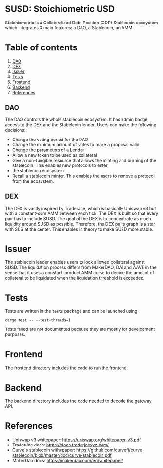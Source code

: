 # SUSD: Stoichiometric USD

Stoichiometric is a Collateralized Debt Position (CDP) Stablecoin ecosystem which integrates 3 main features: a DAO, a Stablecoin, an AMM.

# Table of contents
1. [DAO](#DAO)
2. [DEX](#DEX)
3. [Issuer](#Issuer)
4. [Tests](#Tests)
5. [Frontend](#Frontend)
6. [Backend](#Backend)
7. [References](#References)


## DAO
The DAO controls the whole stablecoin ecosystem. It has admin badge access to the DEX and the Stabelcoin lender. Users 
can make the following decisions:
- Change the voting period for the DAO
- Change the minimum amount of votes to make a proposal valid
- Change the parameters of a Lender
- Allow a new token to be used as collateral
- Give a non-fungible resource that allows the minting and burning of the stablecoin. This enables new protocols to enter 
- the stablecoin ecosystem
- Recall a stablecoin minter. This enables the users to remove a protocol from the ecosystem.

## DEX
The DEX is vastly inspired by TraderJoe, which is basically Uniswap v3 but with a constant-sum AMM between each tick. 
The DEX is built so that every pair has to include SUSD. The goal of the DEX is to concentrate as much liquidity around 
SUSD as possible. Therefore, the DEX pairs graph is a star with SUS at the center. This enables in theory to make SUSD 
more stable.

# Issuer
The stablecoin lender enables users to lock allowed collateral against SUSD. The liquidation process differs from 
MakerDAO, DAI and AAVE in the sense that it uses a constant-product AMM curve to decide the amount of collateral to be 
liquidated when the liquidation threshold is exceeded.

# Tests
Tests are written in the `tests` package and can be launched using:
```
cargo test -- --test-threads=1
```
Tests failed are not documented because they are mostly for development purposes.

# Frontend
The frontend directory includes the code to run the frontend.


# Backend
The backend directory includes the code needed to decode the gateway API.

# References
- Uniswap v3 whitepaper: https://uniswap.org/whitepaper-v3.pdf
- TraderJoe docs: https://docs.traderjoexyz.com/
- Curve's stablecoin withepaper: https://github.com/curvefi/curve-stablecoin/blob/master/doc/curve-stablecoin.pdf
- MakerDao docs: https://makerdao.com/en/whitepaper/
 